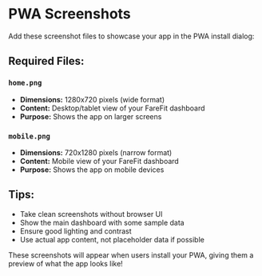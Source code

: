 # PWA Screenshots

Add these screenshot files to showcase your app in the PWA install dialog:

## Required Files:

### `home.png`

- **Dimensions:** 1280x720 pixels (wide format)
- **Content:** Desktop/tablet view of your FareFit dashboard
- **Purpose:** Shows the app on larger screens

### `mobile.png`

- **Dimensions:** 720x1280 pixels (narrow format)
- **Content:** Mobile view of your FareFit dashboard
- **Purpose:** Shows the app on mobile devices

## Tips:

- Take clean screenshots without browser UI
- Show the main dashboard with some sample data
- Ensure good lighting and contrast
- Use actual app content, not placeholder data if possible

These screenshots will appear when users install your PWA, giving them a preview of what the app looks like!
